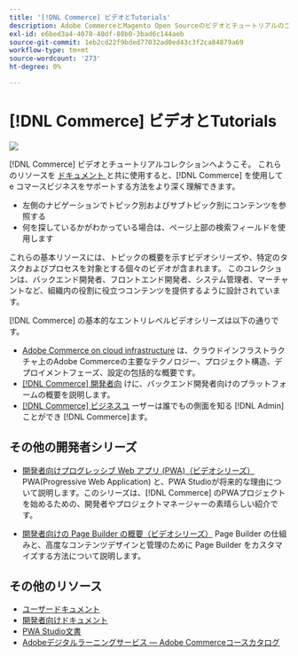 ```yaml
---
title: '[!DNL Commerce] ビデオとTutorials'
description: Adobe CommerceとMagento Open Sourceのビデオとチュートリアルのコレクション
exl-id: e6bed3a4-4078-40df-88b0-3bad6c144aeb
source-git-commit: 1eb2cd22f9bded77032ad0ed43c3f2ca84879a69
workflow-type: tm+mt
source-wordcount: '273'
ht-degree: 0%

---
```


# [!DNL Commerce] ビデオとTutorials

![](./assets/banner.png)

[!DNL Commerce] ビデオとチュートリアルコレクションへようこそ。 これらのリソースを [ ドキュメント ](https://experienceleague.adobe.com/docs/commerce.html) と共に使用すると、[!DNL Commerce] を使用して e コマースビジネスをサポートする方法をより深く理解できます。

- 左側のナビゲーションでトピック別およびサブトピック別にコンテンツを参照する
- 何を探しているかがわかっている場合は、ページ上部の検索フィールドを使用します

これらの基本リソースには、トピックの概要を示すビデオシリーズや、特定のタスクおよびプロセスを対象とする個々のビデオが含まれます。 このコレクションは、バックエンド開発者、フロントエンド開発者、システム管理者、マーチャントなど、組織内の役割に役立つコンテンツを提供するように設計されています。

[!DNL Commerce] の基本的なエントリレベルビデオシリーズは以下の通りです。

- [Adobe Commerce on cloud infrastructure](./cloud/1-overview.md) は、クラウドインフラストラクチャ上のAdobe Commerceの主要なテクノロジー、プロジェクト構造、デプロイメントフェーズ、設定の包括的な概要です。
- [[!DNL Commerce] 開発者向](./developer/backend-1-1-overview.md) けに、バックエンド開発者向けのプラットフォームの概要を説明します。
- [[!DNL Commerce] ビジネスユ](./merchant/introduction/1-1-menus.md) ーザーは誰でもの側面を知る [!DNL Admin] ことができ [!DNL Commerce]ます。

## その他の開発者シリーズ

- [開発者向けプログレッシブ Web アプリ (PWA)（ビデオシリーズ）](./pwa/introduction/1-overview.md) PWA(Progressive Web Application) と、PWA Studioが将来的な理由について説明しま&#x200B;す。このシリーズは、[!DNL Commerce] のPWAプロジェクトを始めるための、開発者やプロジェクトマネージャーの素晴らしい紹介です。

- [開発者向けの Page Builder の概要（ビデオシリーズ）](./developer/page-builder/1-intro-case-studies.md) Page Builder の仕組みと、高度なコンテンツデザインと管理のために Page Builder をカスタマイズする方法について説明します。

<!--
- **[Security planning for [!DNL Commerce] (video series)](./security/summit-security/1-summit-security.md)**
    <br>
    *How the e-commerce threat landscape is changing. The importance of security for the customer running an e-commerce application and specific processes and practices for securing Magento*
-->

## その他のリソース

- [ユーザードキュメント](https://docs.magento.com/)
- [開発者向けドキュメント](https://devdocs.magento.com/)
- [PWA Studio文書](https://magento.github.io/pwa-studio/)
- [Adobeデジタルラーニングサービス — Adobe Commerceコースカタログ](https://learning.adobe.com/catalog.html?solution=Adobe%20Commerce)
